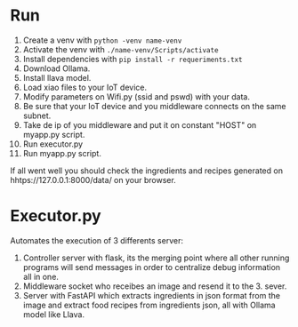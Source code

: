 # Run
1. Create a venv with ```python -venv name-venv```
2. Activate the venv with ```./name-venv/Scripts/activate```
3. Install dependencies with ```pip install -r requeriments.txt ```
4. Download Ollama.
5. Install llava model.
6. Load xiao files to your IoT device.
7. Modify parameters on Wifi.py (ssid and pswd) with your data.
8. Be sure that your IoT device and you middleware connects on the same subnet.
9. Take de ip of you middleware and put it on constant "HOST" on myapp.py script.
10. Run executor.py
11. Run myapp.py script.

If all went well you should check the ingredients and recipes generated on hhtps://127.0.0.1:8000/data/ on your browser.

# Executor.py
Automates the execution of 3 differents server:
1. Controller server with flask, its the merging point where all other running programs will send messages in order to centralize debug information all in one.
2. Middleware socket who receibes an image and resend it to the 3. sever.
3. Server with FastAPI which extracts ingredients in json format from the image and extract food recipes from ingredients json, all with Ollama model like Llava.

